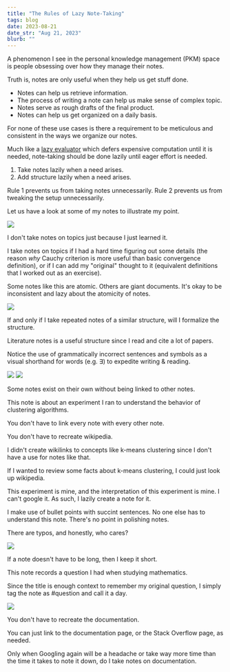 ```yaml
---
title: "The Rules of Lazy Note-Taking"
tags: blog
date: 2023-08-21
date_str: "Aug 21, 2023"
blurb: ""
---
```


A phenomenon I see in the personal knowledge management (PKM) space is people obsessing over how they manage their notes. 

Truth is, notes are only useful when they help us get stuff done. 

* Notes can help us retrieve information. 
* The process of writing a note can help us make sense of complex topic. 
* Notes serve as rough drafts of the final product. 
* Notes can help us get organized on a daily basis. 

For none of these use cases is there a requirement to be meticulous and consistent in the ways we organize our notes. 

Much like a [lazy evaluator](https://en.wikipedia.org/wiki/Lazy_evaluation) which defers expensive computation until it is needed, note-taking should be done lazily until eager effort is needed. 

1. Take notes lazily when a need arises. 
2. Add structure lazily when a need arises. 

Rule 1 prevents us from taking notes unnecessarily. Rule 2 prevents us from tweaking the setup unnecessarily. 

Let us have a look at some of my notes to illustrate my point. 

![](/assets/blog/cauchy.png)

I don't take notes on topics just because I just learned it. 

I take notes on topics if I had a hard time figuring out some details (the reason *why* Cauchy criterion is more useful than basic convergence definition), or if I can add my "original" thought to it (equivalent definitions that I worked out as an exercise). 

Some notes like this are atomic. Others are giant documents. It's okay to be inconsistent and lazy about the atomicity of notes. 

![](/assets/blog/literature-note.png)

If and only if I take repeated notes of a similar structure, will I formalize the structure. 

Literature notes is a useful structure since I read and cite a lot of papers. 

Notice the use of grammatically incorrect sentences and symbols as a visual shorthand for words (e.g. $\exists$) to expedite writing & reading. 

![](/assets/blog/k-means.png)
![](/assets/blog/k-means-2.png)

Some notes exist on their own without being linked to other notes. 

This note is about an experiment I ran to understand the behavior of clustering algorithms. 

You don't have to link every note with every other note. 

You don't have to recreate wikipedia. 

I didn't create wikilinks to concepts like k-means clustering since I don't have a use for notes like that. 

If I wanted to review some facts about k-means clustering, I could just look up wikipedia. 

This experiment is mine, and the interpretation of this experiment is mine. I can't google it. As such, I lazily create a note for it. 

I make use of bullet points with succint sentences. No one else has to understand this note. There's no point in polishing notes. 

There are typos, and honestly, who cares?

![](/assets/blog/question.png)

If a note doesn't have to be long, then I keep it short. 

This note records a question I had when studying mathematics. 

Since the title is enough context to remember my original question, I simply tag the note as \#question and call it a day. 

![](/assets/blog/wsl.png)

You don't have to recreate the documentation. 

You can just link to the documentation page, or the Stack Overflow page, as needed. 

Only when Googling again will be a headache or take way more time than the time it takes to note it down, do I take notes on documentation. 